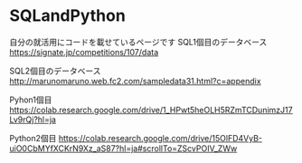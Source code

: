 # SQLandPython
自分の就活用にコードを載せているページです
SQL1個目のデータベース
https://signate.jp/competitions/107/data

SQL2個目のデータベース
http://marunomaruno.web.fc2.com/sampledata31.html?c=appendix

Pyhon1個目
https://colab.research.google.com/drive/1_HPwt5heOLH5RZmTCDunimzJ17Lv9rQj?hl=ja

Python2個目
https://colab.research.google.com/drive/15OlFD4VyB-uiO0CbMYfXCKrN9Xz_aS87?hl=ja#scrollTo=ZScvPOIV_ZWw
